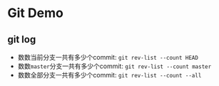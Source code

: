 Git Demo
========

git log
-------

- 数数当前分支一共有多少个commit: `git rev-list --count HEAD`
- 数数`master`分支一共有多少个commit: `git rev-list --count master`
- 数数全部分支一共有多少个commit: `git rev-list --count --all`

